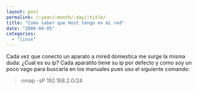 ```yaml
---
layout: post
permalink: /:year/:month/:day/:title/
title: "Como saber que Host tengo en mi red"
date: "2008-04-05"
categories: 
  - "linux"
---
```


Cada vez que conecto un aparato a mired domestica me surge la misma duda: ¿Cual es su ip? Cada aparatito tiene su ip por defecto y como soy un poco vago para buscarla en los manuales pues uso el siguiente comando:

> nmap -sP 192.168.2.0/24
